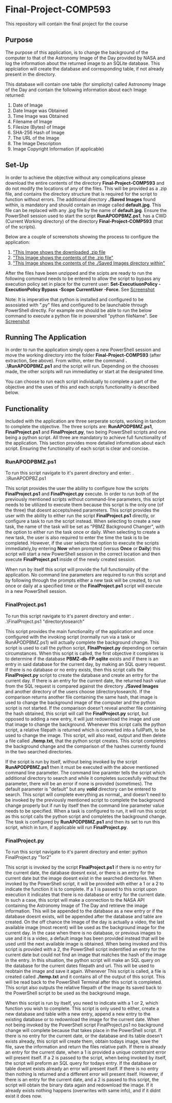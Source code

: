# Final-Project-COMP593
This repository will contain the final project for the course 


## Purpose
The purpose of this application, is to change the background of the computer to that of the Astronomy Image of the Day provided by NASA and log the information about the returned image to an SQLite database. This applciation will create the database and corresponding table, if not already present in the directory.

This database will contain one table (for simplicity) called Astronomy Image of the Day and contain the following information about each Image returned:

1. Date of Image
2. Date Image was Obtained
3. Time Image was Obtained
4. Filename of Image
5. Filesize (Bytes) of Image
6. SHA-256 Hash of Image
7. The URL of the Image
8. The Image Description
9. Image Copyright Information (if applicable)

## Set-Up
In order to achieve the objective without any complications please download the entire contents of the directory **Final-Project-COMP593** and do not modify the locations of any of the files. This will be provided as a .zip file, and contains the directory structure that is required for the script to function without errors. The additional directory **./Saved Images** found within, is mandatory and should contain an image called **default.jpg**. This file can be replaced with any .jpg file by the name of **default.jpg**. Ensure the PowerShell session used to start the script **RunAPODPBMZ.ps1**, has a CWD (Current Working directory) of the directory **Final-Project-COMP593** (that of the scripts). 

Below are a couple of screenshots showing the process to configure the application:
1. ["This Image shows the downloaded .zip file](https://drive.google.com/file/d/1z4SiO3Sql6EaOrqk-DXsvGjrGE_DUcrv/view?usp=sharing)
2. ["This Image shows the contents of the .zip file"](https://drive.google.com/file/d/17ikAs_s8srxE4_x_LurAfW9Zwka9Dvfs/view?usp=sharing)
3. ["This Image shows the contents of the ./Saved Images directory within"](https://drive.google.com/file/d/1aVbqC6hPVLgtIrOgzoV-_8MZFlRkrcq4/view?usp=sharing)

After the files have been unzipped and the scipts are ready to run the following command needs to be entered to allow the script to bypass any execution policy set in place for the current user: **Set-ExecutiuonPolicy -ExecutionPolicy Bypass -Scope CurrentUser -Force**. See [Screenshot](https://drive.google.com/file/d/1GR50op8zIL6dLXWnPPP_dgQqgbJmF6Yw/view?usp=sharing)

Note: It is imperative that python is installed and configured to be assosiated with ".py" files and configured to be launchable through PowerShell directly. For example one should be able to run the below command to execute a python file in powershell "python fileName". See [Screenshot](https://drive.google.com/file/d/1byCb7ubeTDNzvNXZ_bcDMQ3p2JeJXo8J/view?usp=sharing)

## Running The Application
In order to run the application simply open a new PowerShell session and move the working directory into the folder **Final-Project-COMP593** (after extraction, See above). From within, enter the command **. .\RunAPODPBMZ.ps1** and the script will run. Depending on the chooses made, the other scripts will run immediatley or start at the designated time. 

You can choose to run each script individually to complete a part of the objective and the uses of this and each scripts functionality is described below.

## Functionality
Included with the application are three serperate scripts, working in tandom to complete the objective. The three scripts are: **RunAPODPBMZ.ps1**, **FinalProject.ps1** and **FinalProject.py**, two being PowerShell scripts and one being a python script. All three are mandatory to achieve full functionality of the application. This section provides more detailed information about each script. Ensuring the functionality of each script is clear and concise. 

### RunAPODPBMZ.ps1
To run this script navigate to it's parent directory and enter: . .\RunAPODPBZ.ps1

This script provides the user the ability to configure how the scripts **FinalProject.ps1** and **FinalProject.py** execute. In order to run both of the previously mentioned scripts without command-line parameters, this script needs to be utilized to execute them because this script is the only one (of the three) that doesnt accepts/need parameters. This script provides the user with the ability to either run the script **FinalProject.ps1** directly, or configure a task to run the script instead. When selecting to create a new task, the name of the task will be set as "PBMZ Background Changer", with the option to either run the task once or daily. When selecting to create a new task, the user is also required to enter the time the task is to be completed. However, if the user selects the option to execute the scripts immediately,by entering **Now** when prompted (versus **Once** or **Daily**) this script will start a new PowerShell session in the correct location and then execute **FinalProject.ps1** inside of the newly created session. 

When run by itself this script will provide the full functionality of the application. No command line parameters are required to run this script and by following through the prompts either a new task will be created, to run once or daily at a specified time or the **FinalProject.ps1** script will execute in a new PowerShell session. 

### FinalProject.ps1
To run this script navigate to it's parent directory and enter: . .\FinalProject.ps1 "directorytosearch"

This script provides the main functionality of the application and once configured with the invoking script (normally run via a task or RunAPODPBMZ.ps1) will actually complete the background change. This script is used to call the python script, **FInalProject.py** depending on certain circumstances. When this script is called, the first objective it completes is to determine if the database **PBMZ-db-FP.sqlite** exists and if there is an entry in said database for the current day, by making an SQL query request. If there is no database or no entry exists, then this script calls the **FinalProject.py** script to create the database and create an entry for the current day. If there is an entry for the current date, the returned hash value from the SQL request is compared against the directory **./Saved Images** and another directory of the users choose (directorytosearch). If the comparison returns another file containing the same hash, that image is used to change the background image of the computer and the python script is not started. If the comparison doesn't reveal another file containing the hash obtained, this script will call the **FinalProject.py** script, but opposed to adding a new entry, it will just redownload the image and use that image to change the background. Whenever this script calls the python script, a relative filepath is returned which is converted into a fullPath, to be used to change the image. This script, will also read, output and then delete a file called **./temp.txt**, that the python script creates. This script completes the background change and the comparison of the hashes currently found in the two searched directories. 

If the script is run by itself, without being invoked by the script **RunAPODPBMZ.ps1** then it must be executed with the above mentioned command line parameter. The command line paramter tells the script which additional directory to search and while it completes succesfully without the parameter, there will be an error if none is provided (sometimes). The default parameter is "default" but any ***valid*** directory can be entered to search. This script will complete everything as normal,, and doesn't need to be invoked by the previously mentioned script to complete the background change properly but if run by itself then the command line parameter value needs to be specified. When a task is configured to run, it will run this script as this script calls the python script and completes the background change. The task is configured by **RunAPODPBMZ.ps1** and then its set to run this script, which in turn, if applicable will run **FinalProject.py**. 

### FinalProject.py
To run this script navigate to it's parent directory and enter: python FinalProject.py "1or2"

This script is invoked by the script **FInalProject.ps1** if there is no entry for the current date, the database doesnt exist, or there is an entry for the current date but the image doesnt exist in the searched directories. When invoked by the PowerShell script, it will be provided with either a 1 or a 2 to indicate the function it is to complete. If a 1 is passed to this script upon execution it indicates that there is no database or entry for the current date. In such a case, this script will make a connection to the NASA API containing the Astronomy Image of The Day and retrieve the image information. This will be appended to the database as a new entry or if the database doesnt exists, will be appended after the database and table are created. On the off chance the Image of the day is actually a video, the last available image (most recent) will be used as the background image for the current day. In the case when there is no database, or previous images to use and it is a video, a default image has been provided instead that will be used until the next available image is obtained. When being invoked and this script is provided with a 2, the PowerShell script indentified an entry for the current date but could not find an image that matches the hash of the image in the entry. In this situation, the python script will make an SQL query on the database for the current dates filepath and url. This will be used to reobtain the image and save it again. Whenever This script is called, a file is created called **./temp.txt** and it contains all of the output of this script. This will be read back to the PowerShell Terminal after this script is completed. This script also outputs the relative filepath of the image its saved back to the PowerShell script to be used as the background image. 

When this script is run by itself, you need to indicate with a 1 or 2, which function you wish to complete. This script is only used to either, create a new database and table with a new entry, append a new entry to the existing database or to redownload the image for the current date. When not being invoked by the PowerShell script FinalProject.ps1 no background change will complete because that takes place in the PowerShell script. If there is no entry for the current date, or the database and its table doesn't exists already, this script will create them, obtain todays image, save the file, save the information and return the files relative path. If there is already an entry for the current date, when a 1 is provided a unique contstraint error will present itself. If a 2 is passed to the script, when being invoked by itself, the script will preform an SQL query for todays entry. If the database or table doesnt exists already an error will present itself. If there is no entry then nothing is returned and a different error will present itself. However, if there is an entry for the current date, and a 2 is passed to this script, the script will obtain the binary data again and redownload the image. If it already exists nothing happens (overwrites with same info), and if it didnt exist it does now.